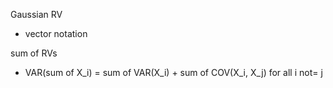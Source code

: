 Gaussian RV
- vector notation

sum of RVs
- VAR(sum of X_i) = sum of VAR(X_i) + sum of COV(X_i, X_j) for all i not= j
